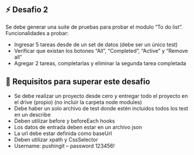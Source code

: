 ## ⚡ Desafio 2
Se debe generar una suite de pruebas para probar el modulo “To do list”. 
Funcionalidades a probar:
- Ingresar 5 tareas desde de un set de datos (debe ser un único test)
- Verificar que existan los botones “All”, “Completed”, “Active” y “Remove all”
- Agregar 2 tareas, completarlas y eliminar la segunda tarea completada




## 🔎 Requisitos para superar este desafio
- Se debe realizar un proyecto desde cero y entregar todo el proyecto en el drive (propio)  (no incluir la carpeta node modules)
- Debe haber un solo archivo de test donde estén incluidos todos los test en un describe
- Deben utilizar before y beforeEach hooks
- Los datos de entrada deben estar en un archivo json
- La url debe estar definida como baseUrl
- Deben utilizar xpath y CssSelector
- Username: pushingit – password 123456!

